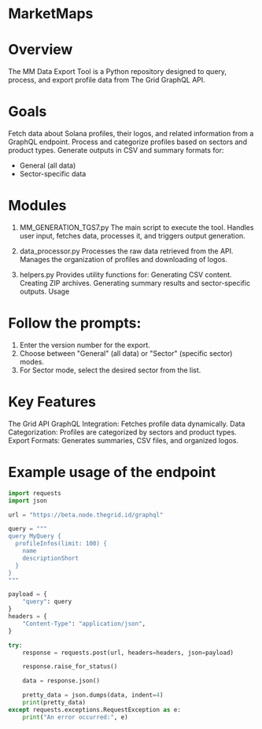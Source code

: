 # MarketMaps

# Overview

The MM Data Export Tool is a Python repository designed to query, process, and export profile data from The Grid GraphQL API. 

# Goals

Fetch data about Solana profiles, their logos, and related information from a GraphQL endpoint.
Process and categorize profiles based on sectors and product types.
Generate outputs in CSV and summary formats for:
- General (all data)
- Sector-specific data

# Modules

1. MM_GENERATION_TGS7.py
The main script to execute the tool.
Handles user input, fetches data, processes it, and triggers output generation.

2. data_processor.py
Processes the raw data retrieved from the API.
Manages the organization of profiles and downloading of logos.

3. helpers.py
Provides utility functions for:
Generating CSV content.
Creating ZIP archives.
Generating summary results and sector-specific outputs.
Usage

# Follow the prompts:

1. Enter the version number for the export.
2. Choose between "General" (all data) or "Sector" (specific sector) modes.
3. For Sector mode, select the desired sector from the list.

# Key Features

The Grid API GraphQL Integration: Fetches profile data dynamically.
Data Categorization: Profiles are categorized by sectors and product types.
Export Formats: Generates summaries, CSV files, and organized logos.

# Example usage of the endpoint

```python
import requests
import json

url = "https://beta.node.thegrid.id/graphql"

query = """
query MyQuery {
  profileInfos(limit: 100) {
    name
    descriptionShort
  }
}
"""

payload = {
    "query": query
}
headers = {
    "Content-Type": "application/json",
}

try:
    response = requests.post(url, headers=headers, json=payload)

    response.raise_for_status()

    data = response.json()

    pretty_data = json.dumps(data, indent=4)
    print(pretty_data)
except requests.exceptions.RequestException as e:
    print("An error occurred:", e)
```
